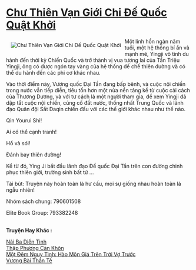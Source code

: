<a href="https://truyenwiki.net/chu-thien-van-gioi-chi-de-quoc-quat-khoi.36477/" title="Chư Thiên Vạn Giới Chi Đế Quốc Quật Khởi"><h1>Chư Thiên Vạn Giới Chi Đế Quốc Quật Khởi</h1></a><div style="display:table"><img align="right" style="float: left; padding: 10px;" src="https://truyenwiki.net/a/img/str/src/36477.jpg" alt="Chư Thiên Vạn Giới Chi Đế Quốc Quật Khởi">Một linh hồn ngàn năm tuổi, một hệ thống bí ẩn và mạnh mẽ, Yingji vô tình du hành đến thời kỳ Chiến Quốc và trở thành vị vua tương lai của Tần Triệu Yingji, ông có được ngón tay vàng của hệ thống đế chế thiên đường và có thể du hành đến các phi cơ khác nhau.<p></p> Vào thời điểm này, Vương quốc Đại Tần đang bấp bênh, và cuộc nội chiến trong nước vẫn tiếp diễn, tiêu tốn hơn một nửa nền tảng kể từ cuộc cải cách của Thương Dương, và với tư cách là một người tham gia, để xem Yingji đã dập tắt cuộc nội chiến, củng cố đất nước, thống nhất Trung Quốc và lãnh đạo Quân đội Sắt Daqin chiến đấu với các thế giới khác nhau như thế nào.<p></p> Qin Yourui Shi!<p></p> Ai có thể cạnh tranh!<p></p> Hổ và sói!<p></p> Đánh bay thiên đường!<p></p> Kể từ đó, Ying Ji bắt đầu lãnh đạo Đế quốc Đại Tần trên con đường chinh phục thiên giới, trường sinh bất tử ...<p></p> Tái bút: Truyện này hoàn toàn là hư cấu, mọi sự giống nhau hoàn toàn là ngẫu nhiên!<p></p> Nhóm sách chung: 790601508<p></p> Elite Book Group: 793382248</div><p><br><b>Truyện Hay Khác :</b></p><a href="https://truyenwiki.net/nai-ba-dien-tinh.35372/" alt="Nãi Ba Diễn Tinh">Nãi Ba Diễn Tinh</a><br/><a href="https://github.com/nownovels/topcv/tree/master/truyenhay/36509" alt="Thập Phương Càn Khôn">Thập Phương Càn Khôn</a><br/><a href="https://sangtacviet.wordpress.com/2020/10/22/mot-dem-nguy-tinh-hao-mon-gia-tren-troi-vo-truoc/" alt="Một Đêm Nguy Tình: Hào Môn Giá Trên Trời Vợ Trước">Một Đêm Nguy Tình: Hào Môn Giá Trên Trời Vợ Trước</a><br/><a href="https://github.com/nownovels/topcv/tree/master/truyenhay/35574" alt="Vương Bài Thần Tế">Vương Bài Thần Tế</a><br/>